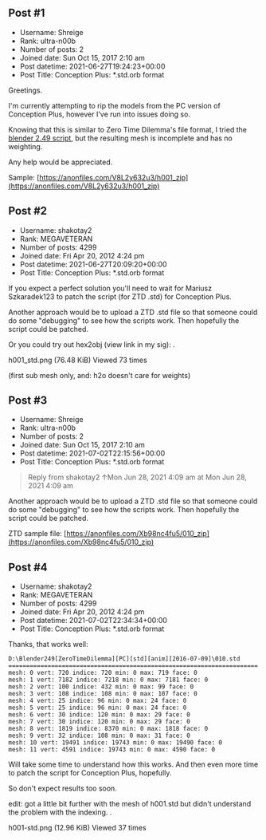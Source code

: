 ## Post #1
- Username: Shreige
- Rank: ultra-n00b
- Number of posts: 2
- Joined date: Sun Oct 15, 2017 2:10 am
- Post datetime: 2021-06-27T19:24:23+00:00
- Post Title: Conception Plus: *.std.orb format

Greetings.

I'm currently attempting to rip the models from the PC version of Conception Plus, however I've run into issues doing so.

Knowing that this is similar to Zero Time Dilemma's file format, I tried the [blender 2.49 script](https://zenhax.com/viewtopic.php?t=2700), but the resulting mesh is incomplete and has no weighting.

Any help would be appreciated.

Sample: [https://anonfiles.com/V8L2y632u3/h001_zip](https://anonfiles.com/V8L2y632u3/h001_zip)
## Post #2
- Username: shakotay2
- Rank: MEGAVETERAN
- Number of posts: 4299
- Joined date: Fri Apr 20, 2012 4:24 pm
- Post datetime: 2021-06-27T20:09:20+00:00
- Post Title: Conception Plus: *.std.orb format

If you expect a perfect solution you'll need to wait for Mariusz Szkaradek123 to patch the script (for ZTD .std) for Conception Plus.

Another approach would be to upload a ZTD .std file so that someone could do some "debugging" to see how the scripts work.
Then hopefully the script could be patched.

Or you could try out hex2obj (view link in my sig):
.



h001_std.png (76.48 KiB) Viewed 73 times


(first sub mesh only, and: h2o doesn't care for weights)
## Post #3
- Username: Shreige
- Rank: ultra-n00b
- Number of posts: 2
- Joined date: Sun Oct 15, 2017 2:10 am
- Post datetime: 2021-07-02T22:15:56+00:00
- Post Title: Conception Plus: *.std.orb format

> Reply from shakotay2 ↑Mon Jun 28, 2021 4:09 am at Mon Jun 28, 2021 4:09 am
>
> 
Another approach would be to upload a ZTD .std file so that someone could do some "debugging" to see how the scripts work.
Then hopefully the script could be patched.

ZTD sample file:
[https://anonfiles.com/Xb98nc4fu5/010_zip](https://anonfiles.com/Xb98nc4fu5/010_zip)
## Post #4
- Username: shakotay2
- Rank: MEGAVETERAN
- Number of posts: 4299
- Joined date: Fri Apr 20, 2012 4:24 pm
- Post datetime: 2021-07-02T22:34:34+00:00
- Post Title: Conception Plus: *.std.orb format

Thanks, that works well:

```
D:\Blender249[ZeroTimeDilemma][PC][std][anim][2016-07-09]\010.std
======================================================================
mesh: 0 vert: 720 indice: 720 min: 0 max: 719 face: 0
mesh: 1 vert: 7182 indice: 7218 min: 0 max: 7181 face: 0
mesh: 2 vert: 100 indice: 432 min: 0 max: 99 face: 0
mesh: 3 vert: 108 indice: 108 min: 0 max: 107 face: 0
mesh: 4 vert: 25 indice: 96 min: 0 max: 24 face: 0
mesh: 5 vert: 25 indice: 96 min: 0 max: 24 face: 0
mesh: 6 vert: 30 indice: 120 min: 0 max: 29 face: 0
mesh: 7 vert: 30 indice: 120 min: 0 max: 29 face: 0
mesh: 8 vert: 1819 indice: 8370 min: 0 max: 1818 face: 0
mesh: 9 vert: 32 indice: 108 min: 0 max: 31 face: 0
mesh: 10 vert: 19491 indice: 19743 min: 0 max: 19490 face: 0
mesh: 11 vert: 4591 indice: 19743 min: 0 max: 4590 face: 0

```
Will take some time to understand how this works.
And then even more time to patch the script for Conception Plus, hopefully.

So don't expect results too soon.

edit: got a little bit further with the mesh of h001.std but didn't understand the problem with the indexing.
.



h001-std.png (12.96 KiB) Viewed 37 times
